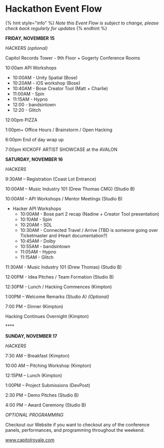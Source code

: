 # Hackathon Event Flow

{% hint style="info" %}
_Note this Event Flow is subject to change, please check back regularly for updates_
{% endhint %}

**FRIDAY, NOVEMBER 15**

_HACKERS \(optional\)_

Capitol Records Tower - 9th Floor + Gogerty Conference Rooms 

10:00am API Workshops 

* 10:00AM - Unity Spatial \(Bose\)
* 10:20AM - iOS workshop \(Bose\)
* 10:40AM - Bose Creator Tool \(Matt + Charlie\)
* 11:00AM - Spin
* 11:15AM - Hypno
* 12:00 - bandsintown
* 12:20 - Glitch

12:00pm PIZZA

1:00pm+ Office Hours / Brainstorm / Open Hacking

6:00pm End of day wrap up

7:00pm KICKOFF ARTIST SHOWCASE at the AVALON

**SATURDAY, NOVEMBER 16**

_HACKERS_

9:30AM – Registration \(Coast Lot Entrance\)

10:00AM – Music Industry 101 \(Drew Thomas CMG\) \(Studio B\)

10:00AM – API Workshops / Mentor Meetings \(Studio B\)

* Hacker API Workshops
  * 10:00AM - Bose part 2 recap \(Nadine + Creator Tool presentation\) 
  * 10:10AM - Spin
  * 10:20AM - SDL
  * 10:30AM - Connected Travel / Arrive \(TBD is someone going over Ticketmaster and iHeart documentation?\)
  * 10:45AM - Dolby 
  * 10:55AM - bandsintown 
  * 11:05AM - Hypno
  * 11:15AM - Glitch 

11:30AM - Music Industry 101 \(Drew Thomas\) \(Studio B\)

12:00PM - Idea Pitches / Team Formation \(Studio B\)

12:30PM - Lunch / Hacking Commences \(Kimpton\) 

1:00PM – Welcome Remarks \(Studio A\) _\(Optional\)_

7:00 PM – Dinner \(Kimpton\)

Hacking Continues Overnight \(Kimpton\)

\*\*\*\*

**SUNDAY, NOVEMBER 17**

_HACKERS_

7:30 AM – Breakfast \(Kimpton\)

10:00 AM – Pitching Workshop \(Kimpton\)

12:15PM – Lunch \(Kimpton\)

1:00PM – Project Submissions \(DevPost\)

2:30 PM – Demo Pitches \(Studio B\)

4:00 PM – Award Ceremony \(Studio B\)

_OPTIONAL PROGRAMMING_

Checkout our Website if you want to checkout any of the conference panels, performances, and programming throughout the weekend.  

www.capitolroyale.com 

